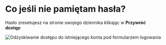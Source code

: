 # Co jeśli nie pamiętam hasła?

Hasło zresetujesz na stronie swojego dziennika klikając w **Przywróć dostęp**:

![Odzyskiwanie dostępu do istniejącego konta pod formularzem logowania](https://i.imgur.com/Zlr99Tx.png)
